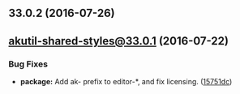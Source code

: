 <a name="33.0.2"></a>
## 33.0.2 (2016-07-26)



<a name="akutil-shared-styles@33.0.1"></a>
## akutil-shared-styles@33.0.1 (2016-07-22)


### Bug Fixes

* **package:** Add ak- prefix to editor-*, and fix licensing. ([15751dc](https://bitbucket.org/atlassian/atlaskit/commits/15751dc))




